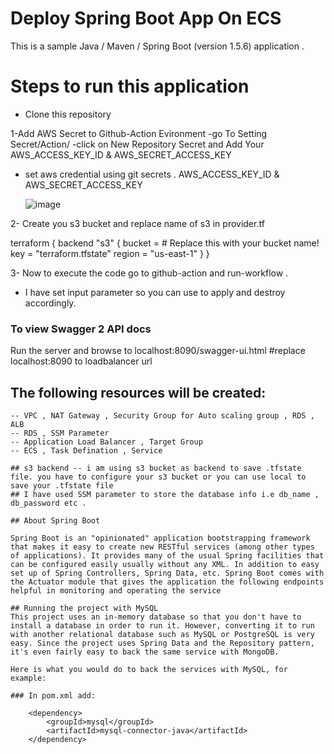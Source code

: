 # Deploy Spring Boot App On ECS 

This is a sample Java / Maven / Spring Boot (version 1.5.6) application .
# Steps to run this application 
 
 * Clone this repository 

1-Add AWS Secret to Github-Action Evironment
   -go To Setting Secret/Action/ -click on New Repository Secret and Add Your AWS_ACCESS_KEY_ID & AWS_SECRET_ACCESS_KEY

- set aws credential using git secrets .
   AWS_ACCESS_KEY_ID   &
   AWS_SECRET_ACCESS_KEY 
   
   ![image](https://user-images.githubusercontent.com/91631978/208396209-c9e315f8-a2bc-457e-a479-601459d6019c.png)



2- Create you s3 bucket and replace name of s3 in provider.tf 
  
  terraform {
  backend "s3" {
    bucket = # Replace this with your bucket name!
    key    = "terraform.tfstate"
    region = "us-east-1"
  }
}

3- Now to execute the code go to github-action and run-workflow .
  - I have set input parameter so you can use to apply and destroy accordingly.
### To view Swagger 2 API docs

Run the server and browse to localhost:8090/swagger-ui.html    #replace localhost:8090 to loadbalancer url


## The following resources will be created:
```hcl
-- VPC , NAT Gateway , Security Group for Auto scaling group , RDS , ALB
-- RDS , SSM Parameter 
-- Application Load Balancer , Target Group
-- ECS , Task Defination , Service 

## s3 backend -- i am using s3 bucket as backend to save .tfstate file. you have to configure your s3 bucket or you can use local to save your .tfstate file
## I have used SSM parameter to store the database info i.e db_name , db_password etc .

## About Spring Boot

Spring Boot is an "opinionated" application bootstrapping framework that makes it easy to create new RESTful services (among other types of applications). It provides many of the usual Spring facilities that can be configured easily usually without any XML. In addition to easy set up of Spring Controllers, Spring Data, etc. Spring Boot comes with the Actuator module that gives the application the following endpoints helpful in monitoring and operating the service

## Running the project with MySQL
This project uses an in-memory database so that you don't have to install a database in order to run it. However, converting it to run with another relational database such as MySQL or PostgreSQL is very easy. Since the project uses Spring Data and the Repository pattern, it's even fairly easy to back the same service with MongoDB. 

Here is what you would do to back the services with MySQL, for example: 

### In pom.xml add: 
```
        <dependency>
            <groupId>mysql</groupId>
            <artifactId>mysql-connector-java</artifactId>
        </dependency>
```
